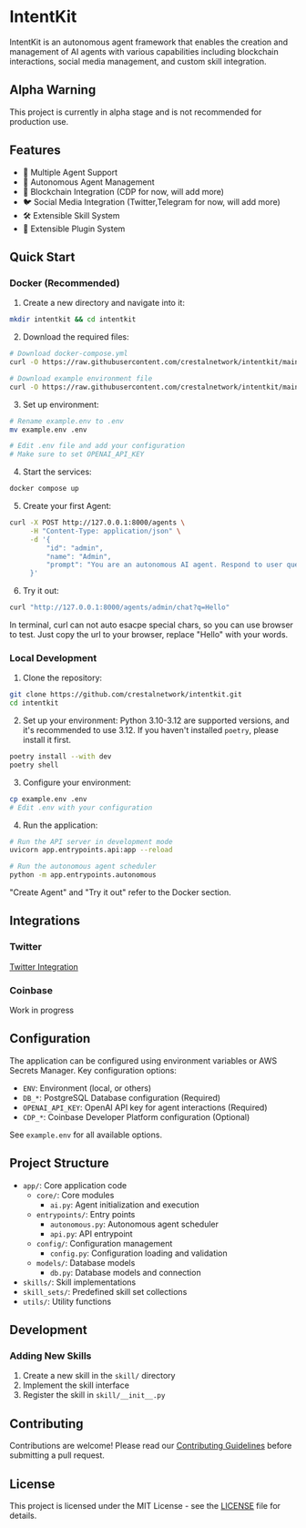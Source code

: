# IntentKit

IntentKit is an autonomous agent framework that enables the creation and management of AI agents with various capabilities including blockchain interactions, social media management, and custom skill integration.

## Alpha Warning

This project is currently in alpha stage and is not recommended for production use.

## Features

- 🤖 Multiple Agent Support
- 🔄 Autonomous Agent Management
- 🔗 Blockchain Integration (CDP for now, will add more)
- 🐦 Social Media Integration (Twitter,Telegram for now, will add more)
- 🛠️ Extensible Skill System
- 🔌 Extensible Plugin System

## Quick Start

### Docker (Recommended)
1. Create a new directory and navigate into it:
```bash
mkdir intentkit && cd intentkit
```

2. Download the required files:
```bash
# Download docker-compose.yml
curl -O https://raw.githubusercontent.com/crestalnetwork/intentkit/main/docker-compose.yml

# Download example environment file
curl -O https://raw.githubusercontent.com/crestalnetwork/intentkit/main/example.env
```

3. Set up environment:
```bash
# Rename example.env to .env
mv example.env .env

# Edit .env file and add your configuration
# Make sure to set OPENAI_API_KEY
```

4. Start the services:
```bash
docker compose up
```

5. Create your first Agent:
```bash
curl -X POST http://127.0.0.1:8000/agents \
     -H "Content-Type: application/json" \
     -d '{
         "id": "admin",
         "name": "Admin",
         "prompt": "You are an autonomous AI agent. Respond to user queries."
     }'
```

6. Try it out:
```bash
curl "http://127.0.0.1:8000/agents/admin/chat?q=Hello"
```
In terminal, curl can not auto esacpe special chars, so you can use browser to test. Just copy the url to your browser, replace "Hello" with your words.

### Local Development
1. Clone the repository:
```bash
git clone https://github.com/crestalnetwork/intentkit.git
cd intentkit
```

2. Set up your environment:
Python 3.10-3.12 are supported versions, and it's recommended to use 3.12.
If you haven't installed `poetry`, please install it first.
```bash
poetry install --with dev
poetry shell
```

3. Configure your environment:
```bash
cp example.env .env
# Edit .env with your configuration
```

4. Run the application:
```bash
# Run the API server in development mode
uvicorn app.entrypoints.api:app --reload

# Run the autonomous agent scheduler
python -m app.entrypoints.autonomous
```

"Create Agent" and "Try it out" refer to the Docker section.

## Integrations

### Twitter
[Twitter Integration](docs/twitter.md)

### Coinbase
Work in progress

## Configuration

The application can be configured using environment variables or AWS Secrets Manager. Key configuration options:

- `ENV`: Environment (local, or others)
- `DB_*`: PostgreSQL Database configuration (Required)
- `OPENAI_API_KEY`: OpenAI API key for agent interactions (Required)
- `CDP_*`: Coinbase Developer Platform configuration (Optional)

See `example.env` for all available options.

## Project Structure

- `app/`: Core application code
  - `core/`: Core modules
    - `ai.py`: Agent initialization and execution
  - `entrypoints/`: Entry points
    - `autonomous.py`: Autonomous agent scheduler
    - `api.py`: API entrypoint
  - `config/`: Configuration management
    - `config.py`: Configuration loading and validation
  - `models/`: Database models
    - `db.py`: Database models and connection
- `skills/`: Skill implementations
- `skill_sets/`: Predefined skill set collections
- `utils/`: Utility functions

## Development

### Adding New Skills

1. Create a new skill in the `skill/` directory
2. Implement the skill interface
3. Register the skill in `skill/__init__.py`

## Contributing

Contributions are welcome! Please read our [Contributing Guidelines](CONTRIBUTING.md) before submitting a pull request.

## License

This project is licensed under the MIT License - see the [LICENSE](LICENSE) file for details.
